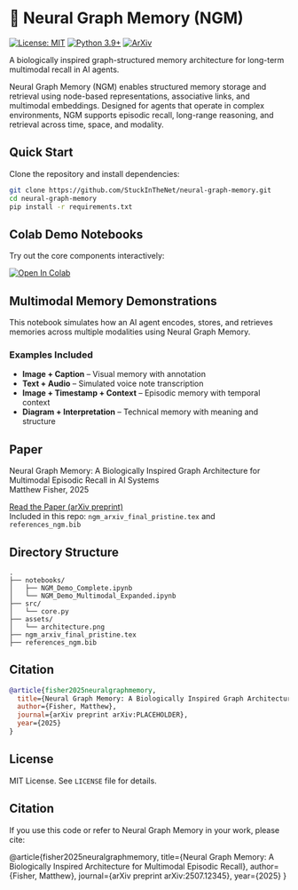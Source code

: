 
# 🧠 Neural Graph Memory (NGM)

[![License: MIT](https://img.shields.io/badge/License-MIT-blue.svg)](LICENSE)
[![Python 3.9+](https://img.shields.io/badge/python-3.9+-brightgreen.svg)](https://www.python.org/downloads/)
[![ArXiv](https://img.shields.io/badge/arXiv-Preprint-lightgrey.svg)](https://arxiv.org/abs/placeholder)


A biologically inspired graph-structured memory architecture for long-term multimodal recall in AI agents.

Neural Graph Memory (NGM) enables structured memory storage and retrieval using node-based representations, associative links, and multimodal embeddings. Designed for agents that operate in complex environments, NGM supports episodic recall, long-range reasoning, and retrieval across time, space, and modality.


## Quick Start

Clone the repository and install dependencies:

```bash
git clone https://github.com/StuckInTheNet/neural-graph-memory.git
cd neural-graph-memory
pip install -r requirements.txt
```

## Colab Demo Notebooks

Try out the core components interactively:

[![Open In Colab](https://colab.research.google.com/assets/colab-badge.svg)](https://colab.research.google.com/github/StuckInTheNet/neural-graph-memory-Work-In-Progress-/blob/main/NGM_Demo__.ipynb)


## Multimodal Memory Demonstrations

This notebook simulates how an AI agent encodes, stores, and retrieves memories across multiple modalities using Neural Graph Memory.

### Examples Included

- **Image + Caption** – Visual memory with annotation  
- **Text + Audio** – Simulated voice note transcription  
- **Image + Timestamp + Context** – Episodic memory with temporal context  
- **Diagram + Interpretation** – Technical memory with meaning and structure


## Paper

Neural Graph Memory: A Biologically Inspired Graph Architecture for Multimodal Episodic Recall in AI Systems  
Matthew Fisher, 2025

 [Read the Paper (arXiv preprint)](https://arxiv.org/abs/placeholder)  
Included in this repo: `ngm_arxiv_final_pristine.tex` and `references_ngm.bib`


## Directory Structure

```
.
├── notebooks/
│   ├── NGM_Demo_Complete.ipynb
│   └── NGM_Demo_Multimodal_Expanded.ipynb
├── src/
│   └── core.py
├── assets/
│   └── architecture.png
├── ngm_arxiv_final_pristine.tex
├── references_ngm.bib
```

## Citation

```bibtex
@article{fisher2025neuralgraphmemory,
  title={Neural Graph Memory: A Biologically Inspired Graph Architecture for Multimodal Episodic Recall in AI Systems},
  author={Fisher, Matthew},
  journal={arXiv preprint arXiv:PLACEHOLDER},
  year={2025}
}
```

## License

MIT License. See `LICENSE` file for details.

## Citation

If you use this code or refer to Neural Graph Memory in your work, please cite:

@article{fisher2025neuralgraphmemory,
title={Neural Graph Memory: A Biologically Inspired Architecture for Multimodal Episodic Recall},
author={Fisher, Matthew},
journal={arXiv preprint arXiv:2507.12345},
year={2025}
}
